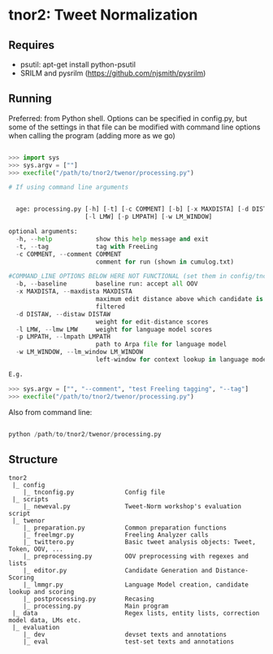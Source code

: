 tnor2: Tweet Normalization
==========================

Requires
--------
 - psutil: apt-get install python-psutil
 - SRILM and pysrilm (https://github.com/njsmith/pysrilm)

Running
-------

Preferred: from Python shell.
Options can be specified in config.py, but some of the settings in that file can be modified with command line options when calling the program (adding more as we go)

``` python

>>> import sys
>>> sys.argv = [""]
>>> execfile("/path/to/tnor2/twenor/processing.py")
```

```python
# If using command line arguments


  age: processing.py [-h] [-t] [-c COMMENT] [-b] [-x MAXDISTA] [-d DISTAW]
                     [-l LMW] [-p LMPATH] [-w LM_WINDOW]

optional arguments:
  -h, --help            show this help message and exit
  -t, --tag             tag with FreeLing
  -c COMMENT, --comment COMMENT
                        comment for run (shown in cumulog.txt)

#COMMAND_LINE OPTIONS BELOW HERE NOT FUNCTIONAL (set them in config/tnconfig.py)
  -b, --baseline        baseline run: accept all OOV
  -x MAXDISTA, --maxdista MAXDISTA
                        maximum edit distance above which candidate is
                        filtered
  -d DISTAW, --distaw DISTAW
                        weight for edit-distance scores
  -l LMW, --lmw LMW     weight for language model scores
  -p LMPATH, --lmpath LMPATH
                        path to Arpa file for language model
  -w LM_WINDOW, --lm_window LM_WINDOW
                        left-window for context lookup in language model

E.g.

>>> sys.argv = ["", "--comment", "test Freeling tagging", "--tag"]
>>> execfile("/path/to/tnor2/twenor/processing.py")
```



Also from command line:

``` python

python /path/to/tnor2/twenor/processing.py

```

Structure
-------

```
tnor2
 |_ config
    |_ tnconfig.py              Config file
 |_ scripts
    |_ neweval.py               Tweet-Norm workshop's evaluation script
 |_ twenor
    |_ preparation.py           Common preparation functions
    |_ freelmgr.py              Freeling Analyzer calls
    |_ twittero.py              Basic tweet analysis objects: Tweet, Token, OOV, ...
    |_ preprocessing.py         OOV preprocessing with regexes and lists
    |_ editor.py                Candidate Generation and Distance-Scoring
    |_ lmmgr.py                 Language Model creation, candidate lookup and scoring
    |_ postprocessing.py        Recasing
    |_ processing.py            Main program
 |_ data                        Regex lists, entity lists, correction model data, LMs etc.
 |_ evaluation
    |_ dev                      devset texts and annotations
    |_ eval                     test-set texts and annotations
```

